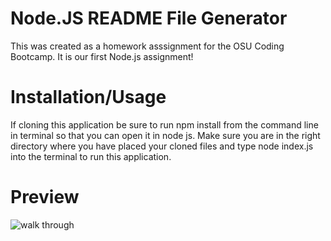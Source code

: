 # Node.JS README File Generator

This was created as a homework asssignment for the OSU Coding Bootcamp. It is our first Node.js assignment! 

# Installation/Usage

If cloning this application be sure to run npm install from the command line in terminal so that you can open it in node js. Make sure you are in the right directory where you have placed your cloned files and type node index.js into the terminal to run this application.

# Preview

![walk through](https://raw.githubusercontent.com/mdurst365/nodeJS_README_Generator/main/readme_gen_animation.gif)



